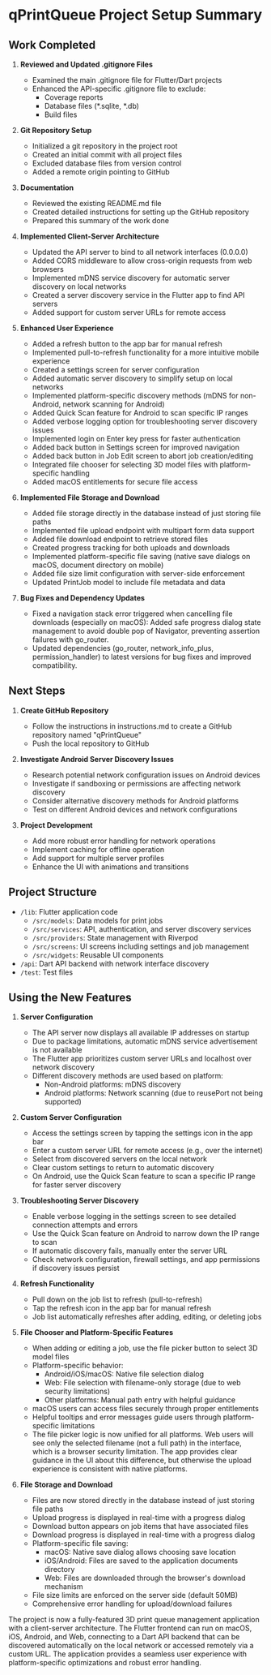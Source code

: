 # qPrintQueue Project Setup Summary

## Work Completed

1. **Reviewed and Updated .gitignore Files**
   - Examined the main .gitignore file for Flutter/Dart projects
   - Enhanced the API-specific .gitignore file to exclude:
      - Coverage reports
      - Database files (*.sqlite, *.db)
      - Build files

2. **Git Repository Setup**
   - Initialized a git repository in the project root
   - Created an initial commit with all project files
   - Excluded database files from version control
   - Added a remote origin pointing to GitHub

3. **Documentation**
   - Reviewed the existing README.md file
   - Created detailed instructions for setting up the GitHub repository
   - Prepared this summary of the work done

4. **Implemented Client-Server Architecture**
   - Updated the API server to bind to all network interfaces (0.0.0.0)
   - Added CORS middleware to allow cross-origin requests from web browsers
   - Implemented mDNS service discovery for automatic server discovery on local networks
   - Created a server discovery service in the Flutter app to find API servers
   - Added support for custom server URLs for remote access

5. **Enhanced User Experience**
   - Added a refresh button to the app bar for manual refresh
   - Implemented pull-to-refresh functionality for a more intuitive mobile experience
   - Created a settings screen for server configuration
   - Added automatic server discovery to simplify setup on local networks
   - Implemented platform-specific discovery methods (mDNS for non-Android, network scanning for Android)
   - Added Quick Scan feature for Android to scan specific IP ranges
   - Added verbose logging option for troubleshooting server discovery issues
   - Implemented login on Enter key press for faster authentication
   - Added back button in Settings screen for improved navigation
   - Added back button in Job Edit screen to abort job creation/editing
   - Integrated file chooser for selecting 3D model files with platform-specific handling
   - Added macOS entitlements for secure file access

6. **Implemented File Storage and Download**
   - Added file storage directly in the database instead of just storing file paths
   - Implemented file upload endpoint with multipart form data support
   - Added file download endpoint to retrieve stored files
   - Created progress tracking for both uploads and downloads
   - Implemented platform-specific file saving (native save dialogs on macOS, document directory on mobile)
   - Added file size limit configuration with server-side enforcement
   - Updated PrintJob model to include file metadata and data

7. **Bug Fixes and Dependency Updates**
   - Fixed a navigation stack error triggered when cancelling file downloads (especially on macOS): Added safe progress dialog state management to avoid double
     pop of Navigator, preventing assertion failures with go_router.
   - Updated dependencies (go_router, network_info_plus, permission_handler) to latest versions for bug fixes and improved compatibility.

## Next Steps

1. **Create GitHub Repository**
   - Follow the instructions in instructions.md to create a GitHub repository named "qPrintQueue"
   - Push the local repository to GitHub

2. **Investigate Android Server Discovery Issues**
   - Research potential network configuration issues on Android devices
   - Investigate if sandboxing or permissions are affecting network discovery
   - Consider alternative discovery methods for Android platforms
   - Test on different Android devices and network configurations

3. **Project Development**
   - Add more robust error handling for network operations
   - Implement caching for offline operation
   - Add support for multiple server profiles
   - Enhance the UI with animations and transitions

## Project Structure

- `/lib`: Flutter application code
   - `/src/models`: Data models for print jobs
   - `/src/services`: API, authentication, and server discovery services
   - `/src/providers`: State management with Riverpod
   - `/src/screens`: UI screens including settings and job management
   - `/src/widgets`: Reusable UI components
- `/api`: Dart API backend with network interface discovery
- `/test`: Test files

## Using the New Features

1. **Server Configuration**
   - The API server now displays all available IP addresses on startup
   - Due to package limitations, automatic mDNS service advertisement is not available
   - The Flutter app prioritizes custom server URLs and localhost over network discovery
   - Different discovery methods are used based on platform:
      - Non-Android platforms: mDNS discovery
      - Android platforms: Network scanning (due to reusePort not being supported)

2. **Custom Server Configuration**
   - Access the settings screen by tapping the settings icon in the app bar
   - Enter a custom server URL for remote access (e.g., over the internet)
   - Select from discovered servers on the local network
   - Clear custom settings to return to automatic discovery
   - On Android, use the Quick Scan feature to scan a specific IP range for faster server discovery

3. **Troubleshooting Server Discovery**
   - Enable verbose logging in the settings screen to see detailed connection attempts and errors
   - Use the Quick Scan feature on Android to narrow down the IP range to scan
   - If automatic discovery fails, manually enter the server URL
   - Check network configuration, firewall settings, and app permissions if discovery issues persist

4. **Refresh Functionality**
   - Pull down on the job list to refresh (pull-to-refresh)
   - Tap the refresh icon in the app bar for manual refresh
   - Job list automatically refreshes after adding, editing, or deleting jobs

5. **File Chooser and Platform-Specific Features**
   - When adding or editing a job, use the file picker button to select 3D model files
   - Platform-specific behavior:
      - Android/iOS/macOS: Native file selection dialog
      - Web: File selection with filename-only storage (due to web security limitations)
      - Other platforms: Manual path entry with helpful guidance
   - macOS users can access files securely through proper entitlements
   - Helpful tooltips and error messages guide users through platform-specific limitations
   - The file picker logic is now unified for all platforms. Web users will see only the selected filename (not a full path) in the interface, which is a
     browser security limitation. The app provides clear guidance in the UI about this difference, but otherwise the upload experience is consistent with
     native
     platforms.


6. **File Storage and Download**
   - Files are now stored directly in the database instead of just storing file paths
   - Upload progress is displayed in real-time with a progress dialog
   - Download button appears on job items that have associated files
   - Download progress is displayed in real-time with a progress dialog
   - Platform-specific file saving:
      - macOS: Native save dialog allows choosing save location
      - iOS/Android: Files are saved to the application documents directory
      - Web: Files are downloaded through the browser's download mechanism
   - File size limits are enforced on the server side (default 50MB)
   - Comprehensive error handling for upload/download failures

The project is now a fully-featured 3D print queue management application with a client-server architecture. The Flutter frontend can run on macOS, iOS,
Android, and Web, connecting to a Dart API backend that can be discovered automatically on the local network or accessed remotely via a custom URL. The
application provides a seamless user experience with platform-specific optimizations and robust error handling.
